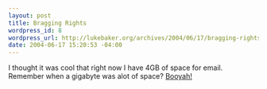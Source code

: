 ```yaml
--- 
layout: post
title: Bragging Rights
wordpress_id: 8
wordpress_url: http://lukebaker.org/archives/2004/06/17/bragging-rights/
date: 2004-06-17 15:20:53 -04:00
---
```

I thought it was cool that right now I have 4GB of space for email.  Remember when a gigabyte was alot of space?  <a href="http://lukebaker.org/upload/bragging_rights.png">Booyah!</a>
